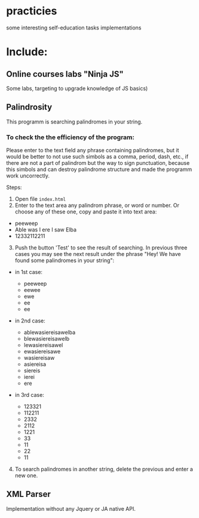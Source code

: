 # practicies
some interesting self-education tasks implementations

# Include:

## Online courses labs "Ninja JS"
Some labs, targeting to upgrade knowledge of JS basics)

## Palindrosity
This programm is searching palindromes in your string.
### To check the the efficiency of the program:

Please enter to the text field any phrase containing palindromes, 
but it would be better to not use such simbols as a comma, period, dash, etc., if there are not a part of
palindrom but the way to sign punctuation, because this simbols and can destroy palindrome structure and made the programm
work uncorrectly.

Steps:

1. Open file `index.html`
2. Enter to the text area any palindrom phrase, or word or number. Or choose any 
of these one, copy and paste it into text area:
  - peeweep
  - Able was I ere I saw Elba
  - 12332112211

3. Push the button 'Test' to see the result of searching. In previous three cases you may see the next result under 
the phrase "Hey! We have found some palindromes in your string":

  - in 1st case:
    - peeweep
    - eewee
    - ewe
    - ee
    - ee

  - in 2nd case:
    - ablewasiereisawelba
    - blewasiereisawelb
    - lewasiereisawel
    - ewasiereisawe
    - wasiereisaw
    - asiereisa
    - siereis
    - ierei
    - ere

  - in 3rd case:
    - 123321
    - 112211
    - 2332
    - 2112
    - 1221
    - 33
    - 11
    - 22
    - 11

4. To search palindromes in another string, delete the previous and enter a new one.

## XML Parser
Implementation without any Jquery or JA native API.
